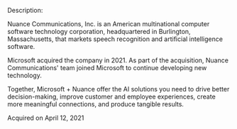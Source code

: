 Description:

Nuance Communications, Inc. is an American multinational computer software technology corporation, headquartered in Burlington, Massachusetts, that markets speech recognition and artificial intelligence software.

Microsoft acquired the company in 2021. As part of the acquisition, Nuance Communications' team joined Microsoft to continue developing new technology. 

Together, Microsoft + Nuance offer the AI solutions you need to drive better decision-making, improve customer and employee experiences, create more meaningful connections, and produce tangible results.

Acquired on April 12, 2021